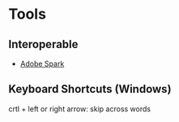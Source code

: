 # Tools

## Interoperable

- [Adobe Spark](https://spark.adobe.com/)

## Keyboard Shortcuts (Windows)

crtl + left or right arrow: skip across words

